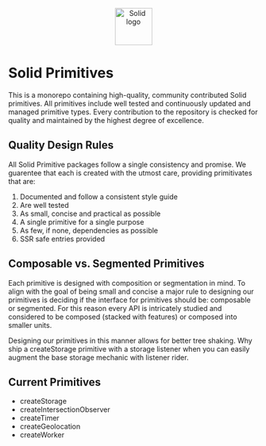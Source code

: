 <p align="center">
  <img width="75px" src="https://raw.githubusercontent.com/solidjs/solid-site/dev/src/assets/logo.png" alt="Solid logo">
</p>

# Solid Primitives

This is a monorepo containing high-quality, community contributed Solid primitives. All primitives include well tested and continuously updated and managed primitive types. Every contribution to the repository is checked for quality and maintained by the highest degree of excellence.

## Quality Design Rules

All Solid Primitive packages follow a single consistency and promise. We guarentee that each is created with the utmost care, providing primitivates that are:

1. Documented and follow a consistent style guide
2. Are well tested
3. As small, concise and practical as possible
4. A single primitive for a single purpose
5. As few, if none, dependencies as possible
6. SSR safe entries provided

## Composable vs. Segmented Primitives

Each primitive is designed with composition or segmentation in mind. To align with the goal of being small and concise a major rule to designing our primitives is deciding if the interface for primitives should be: composable or segmented. For this reason every API is intricately studied and considered to be composed (stacked with features) or composed into smaller units.

Designing our primitives in this manner allows for better tree shaking. Why ship a createStorage primitive with a storage listener when you can easily augment the base storage mechanic with listener rider.

## Current Primitives

- createStorage
- createIntersectionObserver
- createTimer
- createGeolocation
- createWorker
